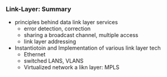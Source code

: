 ### Link-Layer: Summary

-   principles behind data link layer services
    -   error detection, correction
    *   sharing a broadcast channel, multiple access
    *   link layer addressing
-   Instantiotoin and Implementation of various link layer tech
    -   Ethernet
    -   switched LANS, VLANS
    -   Virtualized network a likn layer: MPLS
